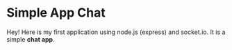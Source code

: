 Simple App Chat
===================


Hey! Here is my first application using node.js (express) and socket.io. It is a simple **chat app**. 

